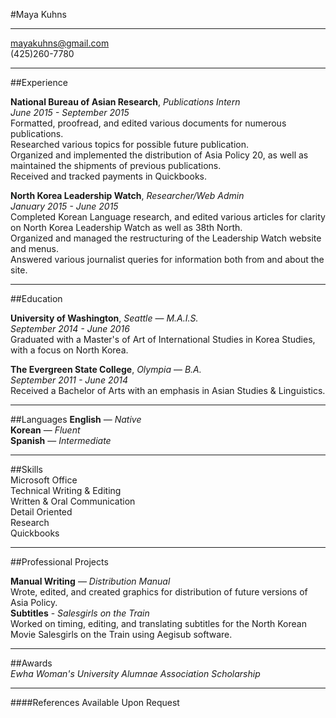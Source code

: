 #Maya Kuhns

---
mayakuhns@gmail.com  
(425)260-7780  
  
---

##Experience

**National Bureau of Asian Research**, *Publications Intern*  
*June 2015 - September 2015*  
Formatted, proofread, and edited various documents for numerous publications.  
Researched various topics for possible future publication.  
Organized and implemented the distribution of Asia Policy 20, as well as maintained the shipments of previous publications.  
Received and tracked payments in Quickbooks.  

**North Korea Leadership Watch**, *Researcher/Web Admin*  
*January 2015 - June 2015*  
Completed Korean Language research, and edited various articles for clarity on North Korea Leadership Watch as well as 38th North.  
Organized and managed the restructuring of the Leadership Watch website and menus.  
Answered various journalist queries for information both from and about the site.  

---
##Education  

**University of Washington**, *Seattle* — *M.A.I.S.*  
*September 2014 - June 2016*  
Graduated with a Master's of Art of International Studies in Korea Studies, with a focus on North Korea.  

**The Evergreen State College**, *Olympia* — *B.A.*  
*September 2011 - June 2014*  
Received a Bachelor of Arts with an emphasis in Asian Studies & Linguistics.  

---
##Languages
**English** — *Native*  
**Korean** —  *Fluent*  
**Spanish** — *Intermediate*  

---
##Skills  
Microsoft Office  
Technical Writing & Editing  
Written & Oral Communication  
Detail Oriented  
Research  
Quickbooks  

---
##Professional Projects  

**Manual Writing** — *Distribution Manual*  
Wrote, edited, and created graphics for distribution of future versions of Asia Policy.  
**Subtitles** - *Salesgirls on the Train*  
Worked on timing, editing, and translating subtitles for the North Korean Movie Salesgirls on the Train using Aegisub software.  

---
##Awards  
*Ewha Woman's University Alumnae Association Scholarship*  

---
####References Available Upon Request  
